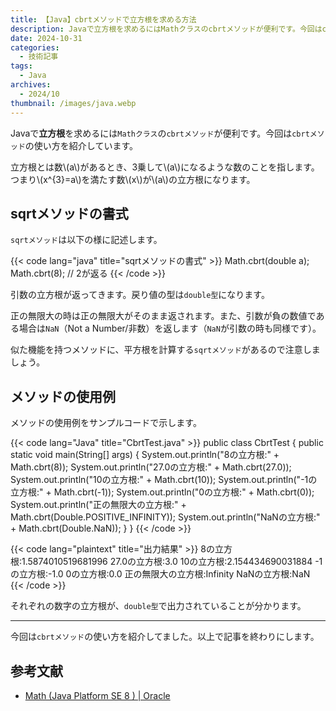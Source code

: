 ```yaml
---
title: 【Java】cbrtメソッドで立方根を求める方法
description: Javaで立方根を求めるにはMathクラスのcbrtメソッドが便利です。今回はcbrtメソッドの使い方を紹介しています。
date: 2024-10-31
categories: 
  - 技術記事
tags: 
  - Java
archives: 
  - 2024/10
thumbnail: /images/java.webp
---
```


Javaで**立方根**を求めるには`Mathクラス`の`cbrtメソッド`が便利です。今回は`cbrtメソッド`の使い方を紹介しています。

<!--more-->

立方根とは数\\(a\\)があるとき、3乗して\\(a\\)になるような数のことを指します。つまり\\(x^{3}=a\\)を満たす数\\(x\\)が\\(a\\)の立方根になります。

## sqrtメソッドの書式

`sqrtメソッド`は以下の様に記述します。

{{< code lang="java" title="sqrtメソッドの書式" >}}
Math.cbrt(double a);
Math.cbrt(8); // 2が返る
{{< /code >}}

引数の立方根が返ってきます。戻り値の型は`double型`になります。

正の無限大の時は正の無限大がそのまま返されます。また、引数が負の数値である場合は`NaN`（Not a Number/非数）を返します（`NaN`が引数の時も同様です）。

似た機能を持つメソッドに、平方根を計算する`sqrtメソッド`があるので注意しましょう。

## メソッドの使用例

メソッドの使用例をサンプルコードで示します。

{{< code lang="Java" title="CbrtTest.java" >}}
public class CbrtTest {
  public static void main(String[] args) {
    System.out.println("8の立方根:" + Math.cbrt(8));
    System.out.println("27.0の立方根:" + Math.cbrt(27.0));
    System.out.println("10の立方根:" + Math.cbrt(10));
    System.out.println("-1の立方根:" + Math.cbrt(-1));
    System.out.println("0の立方根:" + Math.cbrt(0));
    System.out.println("正の無限大の立方根:" + Math.cbrt(Double.POSITIVE_INFINITY));
    System.out.println("NaNの立方根:" + Math.cbrt(Double.NaN));
  }
}
{{< /code >}}

{{< code lang="plaintext" title="出力結果" >}}
8の立方根:1.5874010519681996
27.0の立方根:3.0
10の立方根:2.154434690031884
-1の立方根:-1.0
0の立方根:0.0
正の無限大の立方根:Infinity
NaNの立方根:NaN
{{< /code >}}

それぞれの数字の立方根が、`double型`で出力されていることが分かります。

* * *

今回は`cbrtメソッド`の使い方を紹介してました。以上で記事を終わりにします。

## 参考文献

* [Math (Java Platform SE 8 ) | Oracle](https://docs.oracle.com/javase/jp/8/docs/api/java/lang/Math.html)
